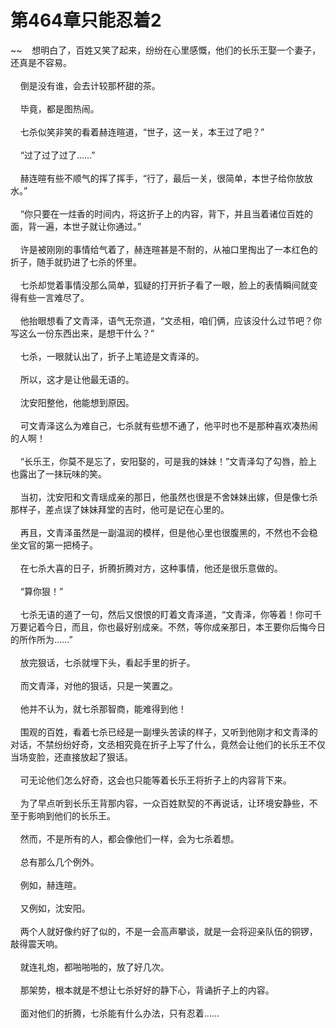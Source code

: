 # 第464章只能忍着2
~~&nbsp;&nbsp;&nbsp;&nbsp;想明白了，百姓又笑了起来，纷纷在心里感慨，他们的长乐王娶一个妻子，还真是不容易。<br><br>&nbsp;&nbsp;&nbsp;&nbsp;倒是没有谁，会去计较那杯甜的茶。<br><br>&nbsp;&nbsp;&nbsp;&nbsp;毕竟，都是图热闹。<br><br>&nbsp;&nbsp;&nbsp;&nbsp;七杀似笑非笑的看着赫连暄道，“世子，这一关，本王过了吧？”<br><br>&nbsp;&nbsp;&nbsp;&nbsp;“过了过了过了……”<br><br>&nbsp;&nbsp;&nbsp;&nbsp;赫连暄有些不顺气的挥了挥手，“行了，最后一关，很简单，本世子给你放放水。”<br><br>&nbsp;&nbsp;&nbsp;&nbsp;“你只要在一炷香的时间内，将这折子上的内容，背下，并且当着诸位百姓的面，背一遍，本世子就让你通过。”<br><br>&nbsp;&nbsp;&nbsp;&nbsp;许是被刚刚的事情给气着了，赫连暄甚是不耐的，从袖口里掏出了一本红色的折子，随手就扔进了七杀的怀里。<br><br>&nbsp;&nbsp;&nbsp;&nbsp;七杀却觉着事情没那么简单，狐疑的打开折子看了一眼，脸上的表情瞬间就变得有些一言难尽了。<br><br>&nbsp;&nbsp;&nbsp;&nbsp;他抬眼想看了文青泽，语气无奈道，“文丞相，咱们俩，应该没什么过节吧？你写这么一份东西出来，是想干什么？”<br><br>&nbsp;&nbsp;&nbsp;&nbsp;七杀，一眼就认出了，折子上笔迹是文青泽的。<br><br>&nbsp;&nbsp;&nbsp;&nbsp;所以，这才是让他最无语的。<br><br>&nbsp;&nbsp;&nbsp;&nbsp;沈安阳整他，他能想到原因。<br><br>&nbsp;&nbsp;&nbsp;&nbsp;可文青泽这么为难自己，七杀就有些想不通了，他平时也不是那种喜欢凑热闹的人啊！<br><br>&nbsp;&nbsp;&nbsp;&nbsp;“长乐王，你莫不是忘了，安阳娶的，可是我的妹妹！”文青泽勾了勾唇，脸上也露出了一抹玩味的笑。<br><br>&nbsp;&nbsp;&nbsp;&nbsp;当初，沈安阳和文青瑶成亲的那日，他虽然也很是不舍妹妹出嫁，但是像七杀那样子，差点误了妹妹拜堂的吉时，他可是记在心里的。<br><br>&nbsp;&nbsp;&nbsp;&nbsp;再且，文青泽虽然是一副温润的模样，但是他心里也很腹黑的，不然也不会稳坐文官的第一把椅子。<br><br>&nbsp;&nbsp;&nbsp;&nbsp;在七杀大喜的日子，折腾折腾对方，这种事情，他还是很乐意做的。<br><br>&nbsp;&nbsp;&nbsp;&nbsp;“算你狠！”<br><br>&nbsp;&nbsp;&nbsp;&nbsp;七杀无语的道了一句，然后又恨恨的盯着文青泽道，“文青泽，你等着！你可千万要记着今日，而且，你也最好别成亲。不然，等你成亲那日，本王要你后悔今日的所作所为……”<br><br>&nbsp;&nbsp;&nbsp;&nbsp;放完狠话，七杀就埋下头，看起手里的折子。<br><br>&nbsp;&nbsp;&nbsp;&nbsp;而文青泽，对他的狠话，只是一笑置之。<br><br>&nbsp;&nbsp;&nbsp;&nbsp;他并不认为，就七杀那智商，能难得到他！<br><br>&nbsp;&nbsp;&nbsp;&nbsp;围观的百姓，看着七杀已经是一副埋头苦读的样子，又听到他刚才和文青泽的对话，不禁纷纷好奇，文丞相究竟在折子上写了什么，竟然会让他们的长乐王不仅当场变脸，还直接放起了狠话。<br><br>&nbsp;&nbsp;&nbsp;&nbsp;可无论他们怎么好奇，这会也只能等着长乐王将折子上的内容背下来。<br><br>&nbsp;&nbsp;&nbsp;&nbsp;为了早点听到长乐王背那内容，一众百姓默契的不再说话，让环境安静些，不至于影响到他们的长乐王。<br><br>&nbsp;&nbsp;&nbsp;&nbsp;然而，不是所有的人，都会像他们一样，会为七杀着想。<br><br>&nbsp;&nbsp;&nbsp;&nbsp;总有那么几个例外。<br><br>&nbsp;&nbsp;&nbsp;&nbsp;例如，赫连暄。<br><br>&nbsp;&nbsp;&nbsp;&nbsp;又例如，沈安阳。<br><br>&nbsp;&nbsp;&nbsp;&nbsp;两个人就好像约好了似的，不是一会高声攀谈，就是一会将迎亲队伍的铜锣，敲得震天响。<br><br>&nbsp;&nbsp;&nbsp;&nbsp;就连礼炮，都啪啪啪的，放了好几次。<br><br>&nbsp;&nbsp;&nbsp;&nbsp;那架势，根本就是不想让七杀好好的静下心，背诵折子上的内容。<br><br>&nbsp;&nbsp;&nbsp;&nbsp;面对他们的折腾，七杀能有什么办法，只有忍着……<br><br>
                    

<script>_fwqdsqadxfw()</script>
<div><script>_dfwf1dw();</script></div>
<div><script>_dfwf1agdw();</script></div>
                